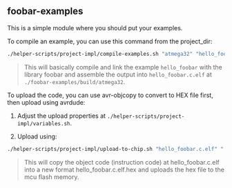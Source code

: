 ## foobar-examples

This is a simple module where you should put your examples.

To compile an example, you can use this command from the project_dir: 
```bash
./helper-scripts/project-impl/compile-examples.sh "atmega32" "hello_foobar.c"
```
> This will basically compile and link the example `hello_foobar` with the library foobar and assemble the output into 
> `hello_foobar.c.elf` at `./foobar-examples/build/atmega32`.

To upload the code, you can use avr-objcopy to convert to HEX file first, then upload using avrdude: 
1) Adjust the upload properties at `./helper-scripts/project-impl/variables.sh`.

2) Upload using:
```bash
./helper-scripts/project-impl/upload-to-chip.sh "hello_foobar.c.elf" "./foobar-examples/src/hello_foobar.c"
```
> This will copy the object code (instruction code) at hello_foobar.c.elf into a new format hello_foobar.c.elf.hex 
> and uploads the hex file to the mcu flash memory.